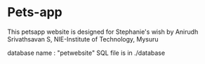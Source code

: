 # Pets-app
This petsapp website is designed for Stephanie's wish by Anirudh Srivathsavan S, NIE-Institute of Technology, Mysuru

database name : "petwebsite" 
SQL file is in ./database
